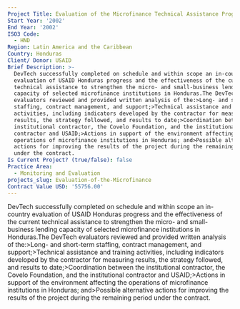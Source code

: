 ```yaml
---
Project Title: Evaluation of the Microfinance Technical Assistance Program
Start Year: '2002'
End Year: '2002'
ISO3 Code:
  - HND
Region: Latin America and the Caribbean
Country: Honduras
Client/ Donor: USAID
Brief Description: >-
  DevTech successfully completed on schedule and within scope an in-country
  evaluation of USAID Honduras progress and the effectiveness of the current
  technical assistance to strengthen the micro- and small-business lending
  capacity of selected microfinance institutions in Honduras.The DevTech
  evaluators reviewed and provided written analysis of the:>Long- and short-term
  staffing, contract management, and support;>Technical assistance and training
  activities, including indicators developed by the contractor for measuring
  results, the strategy followed, and results to date;>Coordination between the
  institutional contractor, the Covelo Foundation, and the institutional
  contractor and USAID;>Actions in support of the environment affecting the
  operations of microfinance institutions in Honduras; and>Possible alternative
  actions for improving the results of the project during the remaining period
  under the contract.
Is Current Project? (true/false): false
Practice Area:
  - Monitoring and Evaluation
projects_slug: Evaluation-of-the-Microfinance
Contract Value USD: '55756.00'
---
```

DevTech successfully completed on schedule and within scope an in-country evaluation of USAID Honduras progress and the effectiveness of the current technical assistance to strengthen the micro- and small-business lending capacity of selected microfinance institutions in Honduras.The DevTech evaluators reviewed and provided written analysis of the:>Long- and short-term staffing, contract management, and support;>Technical assistance and training activities, including indicators developed by the contractor for measuring results, the strategy followed, and results to date;>Coordination between the institutional contractor, the Covelo Foundation, and the institutional contractor and USAID;>Actions in support of the environment affecting the operations of microfinance institutions in Honduras; and>Possible alternative actions for improving the results of the project during the remaining period under the contract.